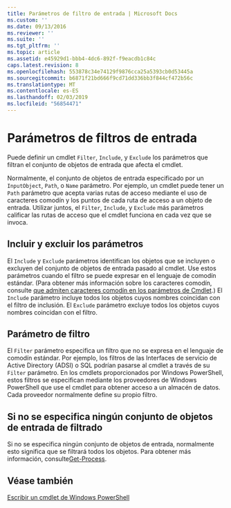 ```yaml
---
title: Parámetros de filtro de entrada | Microsoft Docs
ms.custom: ''
ms.date: 09/13/2016
ms.reviewer: ''
ms.suite: ''
ms.tgt_pltfrm: ''
ms.topic: article
ms.assetid: e45929d1-bbb4-4dc6-892f-f9eacdb1c84c
caps.latest.revision: 8
ms.openlocfilehash: 553878c34e74129f9876cca25a5393cb0d53445a
ms.sourcegitcommit: b6871f21bd666f9cd71dd336bb3f844cf472b56c
ms.translationtype: MT
ms.contentlocale: es-ES
ms.lasthandoff: 02/03/2019
ms.locfileid: "56854471"
---
```

# <a name="input-filter-parameters"></a>Parámetros de filtros de entrada

Puede definir un cmdlet `Filter`, `Include`, y `Exclude` los parámetros que filtran el conjunto de objetos de entrada que afecta el cmdlet.

Normalmente, el conjunto de objetos de entrada especificado por un `InputObject`, `Path`, o `Name` parámetro. Por ejemplo, un cmdlet puede tener un `Path` parámetro que acepta varias rutas de acceso mediante el uso de caracteres comodín y los puntos de cada ruta de acceso a un objeto de entrada. Utilizar juntos, el `Filter`, `Include`, y `Exclude` más parámetros calificar las rutas de acceso que el cmdlet funciona en cada vez que se invoca.

## <a name="include-and-exclude-parameters"></a>Incluir y excluir los parámetros

El `Include` y `Exclude` parámetros identifican los objetos que se incluyen o excluyen del conjunto de objetos de entrada pasado al cmdlet. Use estos parámetros cuando el filtro se puede expresar en el lenguaje de comodín estándar. (Para obtener más información sobre los caracteres comodín, consulte [que admiten caracteres comodín en los parámetros de Cmdlet](./supporting-wildcard-characters-in-cmdlet-parameters.md).) El `Include` parámetro incluye todos los objetos cuyos nombres coincidan con el filtro de inclusión. El `Exclude` parámetro excluye todos los objetos cuyos nombres coincidan con el filtro.

## <a name="filter-parameter"></a>Parámetro de filtro

El `Filter` parámetro especifica un filtro que no se expresa en el lenguaje de comodín estándar. Por ejemplo, los filtros de las Interfaces de servicio de Active Directory (ADSI) o SQL podrían pasarse al cmdlet a través de su `Filter` parámetro. En los cmdlets proporcionados por Windows PowerShell, estos filtros se especifican mediante los proveedores de Windows PowerShell que use el cmdlet para obtener acceso a un almacén de datos. Cada proveedor normalmente define su propio filtro.

## <a name="filtering-if-no-set-of-input-objects-is-specified"></a>Si no se especifica ningún conjunto de objetos de entrada de filtrado

Si no se especifica ningún conjunto de objetos de entrada, normalmente esto significa que se filtrará todos los objetos. Para obtener más información, consulte[Get-Process](/powershell/module/Microsoft.PowerShell.Management/Get-Process).

## <a name="see-also"></a>Véase también

[Escribir un cmdlet de Windows PowerShell](./writing-a-windows-powershell-cmdlet.md)